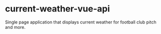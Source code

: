 # current-weather-vue-api
Single page application that displays current weather for football club pitch and more.
